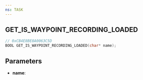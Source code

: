 ```yaml
---
ns: TASK
---
```

## GET_IS_WAYPOINT_RECORDING_LOADED

```c
// 0xCB4E8BE8A0063C5D
BOOL GET_IS_WAYPOINT_RECORDING_LOADED(char* name);
```

## Parameters
* **name**:
